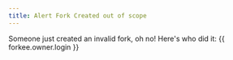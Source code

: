 ```yaml
---
title: Alert Fork Created out of scope 
---
```

Someone just created an invalid fork, oh no! Here's who did it: {{ forkee.owner.login }}
